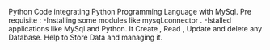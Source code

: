Python Code integrating Python Programming Language with MySql.
Pre requisite :
-Installing some modules like mysql.connector .
-Istalled applications like MySql and Python.
It Create , Read , Update and delete any Database.
Help to Store Data and managing it.
